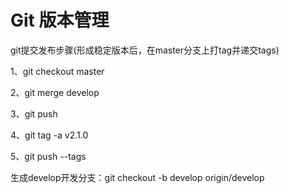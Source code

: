 # Git 版本管理

git提交发布步骤\(形成稳定版本后，在master分支上打tag并递交tags\)

1、git checkout master

2、git merge develop

3、git push

4、git tag -a v2.1.0

5、git push --tags







生成develop开发分支：git checkout -b develop origin\/develop

